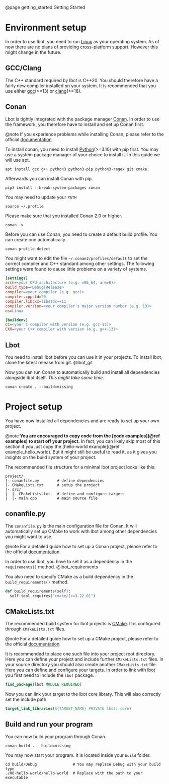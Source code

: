 @page getting_started Getting Started

# Environment setup
In order to use lbot, you need to run [Linux](https://www.linux.org/) as your operating system. As of now there are no plans of providing cross-platform support. However this might change in the future.

## GCC/Clang
The C++ standard required by lbot is C++20. You should therefore have a fairly new compiler installed on your system. It is recommended that you use either [gcc](https://gcc.gnu.org/)(>=13) or [clang](https://clang.llvm.org/)(>=18).

## Conan
Lbot is tightly integrated with the package manager [Conan](https://conan.io/). In order to use the framework, you therefore have to install and set up Conan first. 

@note
If you experience problems while installing Conan, please refer to the official [documentation](https://docs.conan.io/2/installation.html).

To install conan, you need to install [Python](https://www.python.org/)(>=3.10) with pip first. You may use a system package manager of your choice to install it. In this guide we will use apt.
```shell
apt install gcc g++ python3 python3-pip python3-regex git cmake
```

Afterwards you can install Conan with pip.
```shell
pip3 install --break-system-packages conan
```

You may need to update your `PATH` 
```
source ~/.profile
```

Please make sure that you installed Conan 2.0 or higher.
```shell
conan -v
```

Before you can use Conan, you need to create a default build profile. You can create one automatically.
```shell
conan profile detect
```
You might want to edit the file `~/.conan2/profiles/default` to set the correct compiler and C++ standard among other settings. The following settings were found to cause little problems on a variety of systems.
```ini
[settings]
arch=<your CPU-architecture (e.g. x86_64, armv8)>
build_type=<Debug|Release>
compiler=<your compiler (e.g. gcc)>
compiler.cppstd=20
compiler.libcxx=libstdc++11
compiler.version=<your compiler's major version number (e.g. 13)>
os=Linux

[buildenv]
CC=<your C compiler with version (e.g. gcc-13)>
CXX=<your C++ compiler with version (e.g. g++-13)>
```

## Lbot
You need to install lbot before you can use it in your projects. To install lbot, clone the latest release from git.
@lbot_git

Now you can run Conan to automatically build and install all dependencies alongside lbot itself. *This might take some time.*
```shell
conan create . --build=missing
```

# Project setup
You have now installed all dependencies and are ready to set up your own project.

@note
**You are encouraged to copy code from the [code examples](@ref examples) to start off your project.** In fact, you can likely skip most of this section if you just copy the [hello-world example](@ref example_hello_world). But it might still be useful to read it, as it gives you insights on the build system of your project.

The recommended file structure for a minimal lbot project looks like this:
```
project/
|- conanfile.py        # define dependencies
|- CMakeLists.txt      # setup the project
|- src/
|  |- CMakeLists.txt   # define and configure targets
|  |- main.cpp         # main source file
```

## conanfile.py
The `conanfile.py` is the main configuration file for Conan. It will automatically set up CMake to work with lbot among other dependencies you might want to use.

@note
For a detailed guide how to set up a Conan project, please refer to the official [documentation](https://docs.conan.io/2/reference/conanfile.html).

In order to use lbot, you have to set it as a dependency in the `requirements()` method.
@lbot_requirements

You also need to specify CMake as a build dependency in the `build_requirements()` method.
```python
def build_requirements(self):
  self.tool_requires("cmake/[>=3.22.0]")
```

## CMakeLists.txt
The recommended build system for lbot projects is [CMake](https://cmake.org/). It is configured through `CMakeLists.txt` files.

@note
For a detailed guide how to set up a CMake project, please refer to the official [documentation](https://cmake.org/cmake/help/book/mastering-cmake/chapter/Writing%20CMakeLists%20Files.html).

It is recommended to place one such file into your project root directory. Here you can define your project and include further `CMakeLists.txt` files. In your source directory you should also create another `CMakeLists.txt` file. Here you can define and configure your targets. In order to link with lbot you first need to include the `lbot` package.
```cmake
find_package(lbot MODULE REQUIRED)
```

Now you can link your target to the lbot core library. This will also correctly set the include path.
```cmake
target_link_libraries(${TARGET_NAME} PRIVATE lbot::core)
```

## Build and run your program
You can now build your program through Conan.
```shell
conan build . --build=missing
```

You may now start your program. It is located inside your `build` folder.
```shell
cd build/Debug                # You may replace Debug with your build type
./00-hello-world/hello-world  # Replace with the path to your executable
```